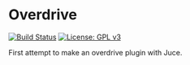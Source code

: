 # Overdrive

[![Build Status](https://travis-ci.org/JeremySavonet/OverdrivePlugin.svg?branch=master)](https://travis-ci.org/JeremySavonet/OverdrivePlugin/travis)
[![License: GPL v3](https://img.shields.io/badge/License-GPL%20v3-blue.svg)](https://www.gnu.org/licenses/gpl-3.0)

First attempt to make an overdrive plugin with Juce.
